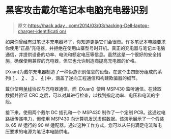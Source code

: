 # 黑客攻击戴尔笔记本电脑充电器识别

> 原文:[https://hack aday . com/2014/03/03/hacking-Dell-laptop-charger-identificati on/](https://hackaday.com/2014/03/03/hacking-dell-laptop-charger-identification/)

如果你曾经有过笔记本充电器坏了，你知道更换它们会很贵。许多笔记本电脑要求你使用“正品”充电器，并拒绝在使用山寨型号时开机。真正的充电器与笔记本电脑通信，并提供设备的功率、电流和额定电压等信息。虽然这是一个很好的安全措施，确保使用兼容的充电器，但它也允许制造商提高充电器的价格。

[Xuan]为戴尔充电器制造了一种伪造识别信息的设备。在这个由四部分组成的系列( [1](http://hclxing.wordpress.com/2014/02/06/hacking-the-dell-laptop-power-adapter/) 、 [2](http://hclxing.wordpress.com/2014/02/09/hacking-the-dell-laptop-power-adapter-part-ii-2/) 、 [3](http://hclxing.wordpress.com/2014/02/09/hacking-a-dell-power-adapter-part-iii/) 、 [4](http://hclxing.wordpress.com/2014/02/26/hacking-a-dell-power-adapter-final-not-really/) )中，涵盖了逆向工程通信和构建欺骗器的细节。

戴尔使用[单线](http://en.wikipedia.org/wiki/1-Wire)协议与充电器通信，而【Xuan】使用 MSP430 监听通信。在读取数据并验证 CRC 之后，可以对其进行检查，以找到指定功率、电压和电流的字段。

接下来，使用两个戴尔 DC 插孔和一个 MSP430 制作了一个定制 PCB。这通过电路板传递电力，但使用 MSP430 向计算机发送虚假数据。该演示展示了一个假装以 65 W 运行的 90 W 适配器。通过这种工作方式，您可以从任何满足电流和电压要求的电源为笔记本电脑供电。